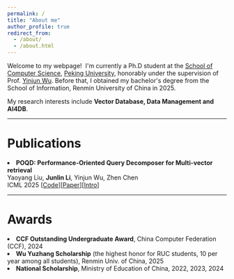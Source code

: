 ```yaml
---
permalink: /
title: "About me"
author_profile: true
redirect_from: 
  - /about/
  - /about.html
---
```


Welcome to my webpage!  I'm currently a Ph.D student at the [School of Computer Science](https://cs.pku.edu.cn/), [Peking University](https://www.pku.edu.cn/), honorably under the supervision of Prof. [Yinjun Wu](https://wuyinjun-1993.github.io/). Before that, I obtained my bachelor's degree from the School of Information, Renmin University of China in 2025.

My research interests include **Vector Database, Data Management and AI4DB**.

---

Publications
======

<li><b>POQD: Performance-Oriented Query Decomposer for Multi-vector retrieval</b><br/>
Yaoyang Liu, <b>Junlin Li</b>, Yinjun Wu, Zhen Chen<br/>
ICML 2025 [<a href="https://github.com/PKU-SDS-lab/POQD-ICML25">Code</a>][<a href="https://arxiv.org/abs/2505.19189">Paper</a>][<a href="https://pku-sds-lab.github.io/POQD/">Intro</a>]</li>

---

Awards
======

<li> <b>CCF Outstanding Undergraduate Award</b>, China Computer Federation (CCF), 2024 </li>

<li> <b>Wu Yuzhang Scholarship</b> (the highest honor for RUC students, 10 per year among all students), Renmin Univ. of China, 2025 </li>

<li> <b>National Scholarship</b>, Ministry of Education of China, 2022, 2023, 2024</li>

